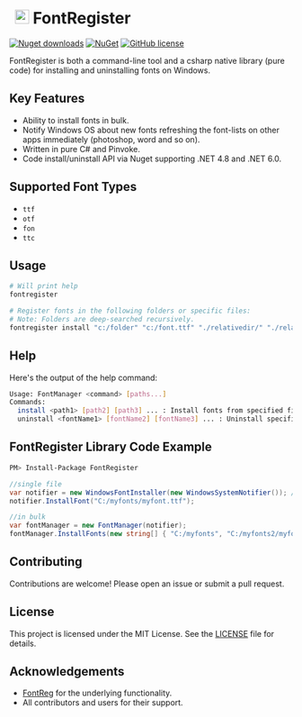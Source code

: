 # <img src="https://i.imgur.com/Q4WoRjy.png" width="25" style="margin: 5px 0px 0px 10px"/> FontRegister
[![Nuget downloads](https://img.shields.io/nuget/vpre/FontRegister.svg)](https://www.nuget.org/packages/FontRegister/)
[![NuGet](https://img.shields.io/nuget/dt/FontRegister.svg)](https://github.com/Nucs/FontRegister)
[![GitHub license](https://img.shields.io/github/license/mashape/apistatus.svg)](https://github.com/Nucs/FontRegister/blob/master/LICENSE)

FontRegister is both a command-line tool and a csharp native library (pure code) for installing and uninstalling fonts on Windows.

## Key Features
- Ability to install fonts in bulk.
- Notify Windows OS about new fonts refreshing the font-lists on other apps immediately (photoshop, word and so on).
- Written in pure C# and Pinvoke.
- Code install/uninstall API via Nuget supporting .NET 4.8 and .NET 6.0.

## Supported Font Types

- `ttf`
- `otf`
- `fon`
- `ttc`

## Usage

```sh
# Will print help
fontregister

# Register fonts in the following folders or specific files:
# Note: Folders are deep-searched recursively.
fontregister install "c:/folder" "c:/font.ttf" "./relativedir/" "./relativedir/font.otf"
```

## Help

Here's the output of the help command:

```sh
Usage: FontManager <command> [paths...]
Commands:
  install <path1> [path2] [path3] ... : Install fonts from specified files or directories
  uninstall <fontName1> [fontName2] [fontName3] ... : Uninstall specified fonts
```

## FontRegister Library Code Example

```sh
PM> Install-Package FontRegister
```

```csharp
//single file
var notifier = new WindowsFontInstaller(new WindowsSystemNotifier()); //pass null to not notify other apps
notifier.InstallFont("C:/myfonts/myfont.ttf");

//in bulk
var fontManager = new FontManager(notifier);
fontManager.InstallFonts(new string[] { "C:/myfonts", "C:/myfonts2/myfont.ttf" });
```
## Contributing

Contributions are welcome! Please open an issue or submit a pull request.

## License

This project is licensed under the MIT License. See the [LICENSE](LICENSE) file for details.

## Acknowledgements

- [FontReg](http://code.kliu.org/misc/fontreg/) for the underlying functionality.
- All contributors and users for their support.
